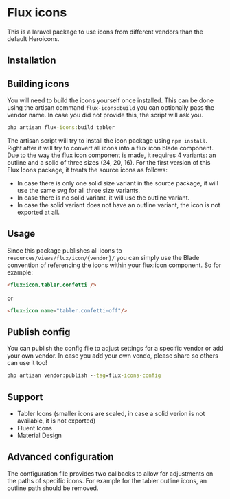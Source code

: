 # Flux icons

This is a laravel package to use icons from different vendors than the default Heroicons.

## Installation


## Building icons

You will need to build the icons yourself once installed. This can be done using the artisan command `flux-icons:build` you can optionally pass the vendor name. In case you did not provide this, the script will ask you.

```cmd
php artisan flux-icons:build tabler
```

The artisan script will try to install the icon package using `npm install`. Right after it will try to convert all icons into a flux icon blade component. 
Due to the way the flux icon component is made, it requires 4 variants: an outline and a solid of three sizes (24, 20, 16). 
For the first version of this Flux Icons package, it treats the source icons as follows:
- In case there is only one solid size variant in the source package, it will use the same svg for all three size variants. 
- In case there is no solid variant, it will use the outline variant. 
- In case the solid variant does not have an outline variant, the icon is not exported at all.


## Usage

Since this package publishes all icons to `resources/views/flux/icon/{vendor}/` you can simply use the Blade convention of referencing the icons within your flux:icon component. So for example:

```html
<flux:icon.tabler.confetti />
```

or

```html
<flux:icon name="tabler.confetti-off"/>
```

## Publish config

You can publish the config file to adjust settings for a specific vendor or add your own vendor. In case you add your own vendo, please share so others can use it too!

```cmd
php artisan vendor:publish --tag=flux-icons-config
```

## Support

- Tabler Icons (smaller icons are scaled, in case a solid verion is not available, it is not exported)
- Fluent Icons
- Material Design

## Advanced configuration

The configuration file provides two callbacks to allow for adjustments on the paths of specific icons.
For example for the tabler outline icons, an outline path should be removed. 
```

```